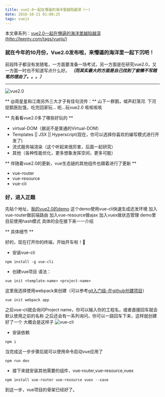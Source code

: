 ```yaml
---
title: vue2.0一起在懵逼的海洋里越陷越深（一）
date: 2016-10-21 01:08:25
tags: vuejs
---
```

本文章系列：[vue2.0一起在懵逼的海洋里越陷越深 (http://leenty.com/tags/vuejs/)](http://leenty.com/tags/vuejs/)
### 就在今年的10月份，Vue2.0发布啦，来懵逼的海洋里一起下沉吧！
前段阵子都没有发随笔，一方面要准备一场考试，另一方面是在研究vue2.0，又一方面一时也不知道写点什么好。
***（而其实最大的方面是自己找到了偷懒不写随笔的理由了。。。）***
 
************

![vue2.0](http://leenty.com/img/vue/vue2.0.png)

** @周星星和江南另外三大才子有佳句流传：**
山下一群鹅，嘘声赶落河.
下河捉鹅医肚饿，吃完回家玩...
呃...玩vue2.0 咳咳咳咳

** 先看看vue2.0多了哪些好玩的 **
* virtual-DOM（据说不是普通的Virtual-DOM）
* Templates || JSX || Hyperscript(现在，你可以选择你喜欢的编写模式进行开发了)
* 流式服务端渲染（这个听起来很厉害，后面一起研究）
* 其他（各种性能优化，更多想象发挥空间，更多可能）

** 伴随着vue2.0的更新，vue生态链的其他组件也跟着进行了更新 **
* vue-router
* vue-resource
* vue-cli

### 好，进入正题
先贴个地址，[我的vue2.0的demo](http://vue2.leenty.com)
这个demo使用vue-cli快速生成还发环境
加入vue-router做前端路由
加入vue-resource做ajax
加入vuex做状态管理
demo里目前使用hash模式
具体的会在接下来一一介绍

** 具体细节 **

好的，现在打开你的终端，开始开车啦！🚌
* 安装vue-cli
```shell
npm install -g vue-cli
```
* 创建vue项目
语法：
```shell
vue init <template-name> <project-name>
```
这里我选择使用webpack来创建（可以参考[git入门级-在github创建项目](http://leenty.com/2016/06/02/git入门级-在github创建项目/)）
```shell
vue init webpack app
```
之后vue-cli就会询问Project name，你可以输入你的工程名，或者直接回车就会默认使用之前的名称
之后还会有一系列询问，你可以一路回车下来，这样就创建好了一个
大概会是这样子
![vue-cli](http://leenty.com/img/vue/vue-cli.png)
* 安装依赖
```shell
npm i
```
当完成这一步步骤后就可以使用命令启动vue应用了
```shell
npm run dev
```
* 接下来就安装其他需要的组件，vue-router,vue-resource,vuex
```shell
npm install vue-router vue-resource vuex --save
```
到这一步，vue项目的骨架已经好了。



